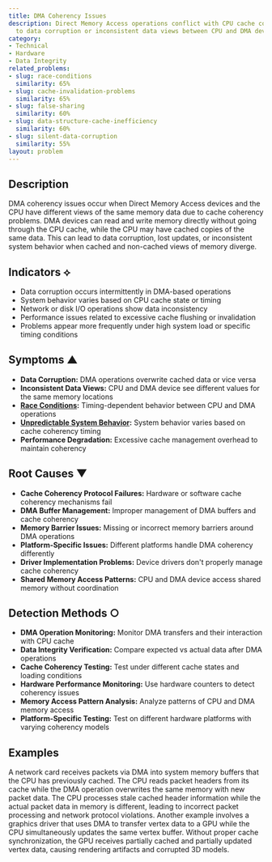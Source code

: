 ```yaml
---
title: DMA Coherency Issues
description: Direct Memory Access operations conflict with CPU cache coherency, leading
  to data corruption or inconsistent data views between CPU and DMA devices.
category:
- Technical
- Hardware
- Data Integrity
related_problems:
- slug: race-conditions
  similarity: 65%
- slug: cache-invalidation-problems
  similarity: 65%
- slug: false-sharing
  similarity: 60%
- slug: data-structure-cache-inefficiency
  similarity: 60%
- slug: silent-data-corruption
  similarity: 55%
layout: problem
---
```


## Description

DMA coherency issues occur when Direct Memory Access devices and the CPU have different views of the same memory data due to cache coherency problems. DMA devices can read and write memory directly without going through the CPU cache, while the CPU may have cached copies of the same data. This can lead to data corruption, lost updates, or inconsistent system behavior when cached and non-cached views of memory diverge.

## Indicators ⟡

- Data corruption occurs intermittently in DMA-based operations
- System behavior varies based on CPU cache state or timing
- Network or disk I/O operations show data inconsistency
- Performance issues related to excessive cache flushing or invalidation
- Problems appear more frequently under high system load or specific timing conditions

## Symptoms ▲

- **Data Corruption:** DMA operations overwrite cached data or vice versa
- **Inconsistent Data Views:** CPU and DMA device see different values for the same memory locations
- **[Race Conditions](race-conditions.md):** Timing-dependent behavior between CPU and DMA operations
- **[Unpredictable System Behavior](unpredictable-system-behavior.md):** System behavior varies based on cache coherency timing
- **Performance Degradation:** Excessive cache management overhead to maintain coherency

## Root Causes ▼

- **Cache Coherency Protocol Failures:** Hardware or software cache coherency mechanisms fail
- **DMA Buffer Management:** Improper management of DMA buffers and cache coherency
- **Memory Barrier Issues:** Missing or incorrect memory barriers around DMA operations
- **Platform-Specific Issues:** Different platforms handle DMA coherency differently
- **Driver Implementation Problems:** Device drivers don't properly manage cache coherency
- **Shared Memory Access Patterns:** CPU and DMA device access shared memory without coordination

## Detection Methods ○

- **DMA Operation Monitoring:** Monitor DMA transfers and their interaction with CPU cache
- **Data Integrity Verification:** Compare expected vs actual data after DMA operations
- **Cache Coherency Testing:** Test under different cache states and loading conditions
- **Hardware Performance Monitoring:** Use hardware counters to detect coherency issues
- **Memory Access Pattern Analysis:** Analyze patterns of CPU and DMA memory access
- **Platform-Specific Testing:** Test on different hardware platforms with varying coherency models

## Examples

A network card receives packets via DMA into system memory buffers that the CPU has previously cached. The CPU reads packet headers from its cache while the DMA operation overwrites the same memory with new packet data. The CPU processes stale cached header information while the actual packet data in memory is different, leading to incorrect packet processing and network protocol violations. Another example involves a graphics driver that uses DMA to transfer vertex data to a GPU while the CPU simultaneously updates the same vertex buffer. Without proper cache synchronization, the GPU receives partially cached and partially updated vertex data, causing rendering artifacts and corrupted 3D models.